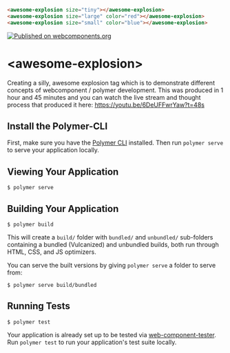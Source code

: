 <!--
```
<custom-element-demo>
  <template>
    <link rel="import" href="awesome-explosion.html">
    <next-code-block></next-code-block>
  </template>
</custom-element-demo>
```
-->
```html
<awesome-explosion size="tiny"></awesome-explosion>
<awesome-explosion size="large" color="red"></awesome-explosion>
<awesome-explosion size="small" color="blue"></awesome-explosion>
```

[![Published on webcomponents.org](https://img.shields.io/badge/webcomponents.org-published-blue.svg)](https://www.webcomponents.org/element/LRNWebComponents/awesome-explosion)

# \<awesome-explosion\>

Creating a silly, awesome explosion tag which is to demonstrate different concepts of webcomponent / polymer development. This was produced in 1 hour and 45 minutes and you can watch the live stream and thought process that produced it here: https://youtu.be/6DeUFFwrYaw?t=48s

## Install the Polymer-CLI

First, make sure you have the [Polymer CLI](https://www.npmjs.com/package/polymer-cli) installed. Then run `polymer serve` to serve your application locally.

## Viewing Your Application

```
$ polymer serve
```

## Building Your Application

```
$ polymer build
```

This will create a `build/` folder with `bundled/` and `unbundled/` sub-folders
containing a bundled (Vulcanized) and unbundled builds, both run through HTML,
CSS, and JS optimizers.

You can serve the built versions by giving `polymer serve` a folder to serve
from:

```
$ polymer serve build/bundled
```

## Running Tests

```
$ polymer test
```

Your application is already set up to be tested via [web-component-tester](https://github.com/Polymer/web-component-tester). Run `polymer test` to run your application's test suite locally.
